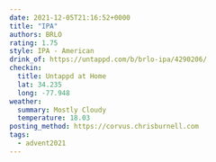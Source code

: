 ```yaml
---
date: 2021-12-05T21:16:52+0000
title: "IPA"
authors: BRLO
rating: 1.75
style: IPA - American
drink_of: https://untappd.com/b/brlo-ipa/4290206/
checkin:
  title: Untappd at Home
  lat: 34.235
  long: -77.948
weather:
  summary: Mostly Cloudy
  temperature: 18.03
posting_method: https://corvus.chrisburnell.com
tags:
  - advent2021
---
```

